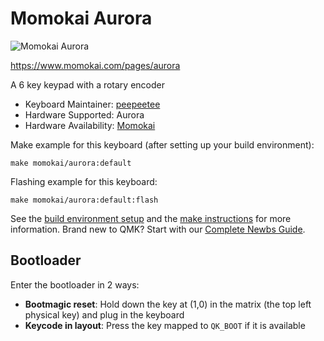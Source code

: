 # Momokai Aurora

![Momokai Aurora](https://i.imgur.com/A7iHqzA.jpg)

https://www.momokai.com/pages/aurora

A 6 key keypad with a rotary encoder

* Keyboard Maintainer: [peepeetee](https://github.com/peepeetee)
* Hardware Supported: Aurora
* Hardware Availability: [Momokai](https://www.momokai.com/)

Make example for this keyboard (after setting up your build environment):

    make momokai/aurora:default

Flashing example for this keyboard:

    make momokai/aurora:default:flash

See the [build environment setup](https://docs.qmk.fm/#/getting_started_build_tools) and the [make instructions](https://docs.qmk.fm/#/getting_started_make_guide) for more information. Brand new to QMK? Start with our [Complete Newbs Guide](https://docs.qmk.fm/#/newbs).

## Bootloader

Enter the bootloader in 2 ways:

* **Bootmagic reset**: Hold down the key at (1,0) in the matrix (the top left physical key) and plug in the keyboard
* **Keycode in layout**: Press the key mapped to `QK_BOOT` if it is available

